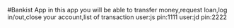 #Bankist App
in this app you will be able to transfer money,request loan,log in/out,close your account,list of transaction
user:js pin:1111
user:jd pin:2222
